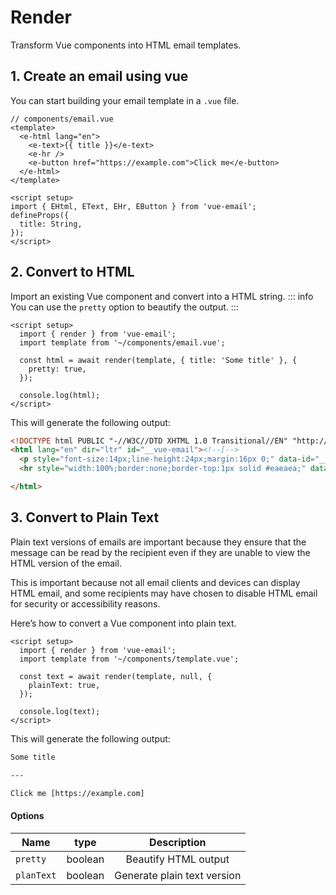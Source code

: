 # Render
Transform Vue components into HTML email templates.

## 1. Create an email using vue
You can start building your email template in a `.vue` file.

```vue
// components/email.vue
<template>
  <e-html lang="en">
    <e-text>{{ title }}</e-text>
    <e-hr />
    <e-button href="https://example.com">Click me</e-button>
  </e-html>
</template>

<script setup>
import { EHtml, EText, EHr, EButton } from 'vue-email';
defineProps({
  title: String,
});
</script>
```

## 2. Convert to HTML
Import an existing Vue component and convert into a HTML string.
::: info
You can use the `pretty` option to beautify the output.
:::

```vue
<script setup>
  import { render } from 'vue-email';
  import template from '~/components/email.vue';

  const html = await render(template, { title: 'Some title' }, {
    pretty: true,
  });

  console.log(html);
</script>
```

This will generate the following output:

```html
<!DOCTYPE html PUBLIC "-//W3C//DTD XHTML 1.0 Transitional//EN" "http://www.w3.org/TR/xhtml1/DTD/xhtml1-transitional.dtd">
<html lang="en" dir="ltr" id="__vue-email"><!--[-->
  <p style="font-size:14px;line-height:24px;margin:16px 0;" data-id="__vue-email-text"><!--[--><!--]--></p>
  <hr style="width:100%;border:none;border-top:1px solid #eaeaea;" data-id="__vue-email-hr"><a href="https://example.com" target="_blank" px="0" py="0" style="p-x:0;p-y:0;line-height:100%;text-decoration:none;display:inline-block;max-width:100%;padding:0px 0px;" data-id="__vue-email-button"><span><!--[if mso]><i style="letter-spacing: 0px;mso-font-width:-100%;mso-text-raise:0" hidden>&nbsp;</i><![endif]--></span><span style="p-x:0;p-y:0;max-width:100%;display:inline-block;line-height:120%;text-decoration:none;text-transform:none;mso-padding-alt:0px;mso-text-raise:0;"><!--[-->Click me<!--]--></span><span><!--[if mso]><i style="letter-spacing: 0px;mso-font-width:-100%" hidden>&nbsp;</i><![endif]--></span></a><!--]-->

</html>
```



## 3. Convert to Plain Text
Plain text versions of emails are important because they ensure that the message can be read by the recipient even if they are unable to view the HTML version of the email.

This is important because not all email clients and devices can display HTML email, and some recipients may have chosen to disable HTML email for security or accessibility reasons.

Here’s how to convert a Vue component into plain text.

```vue
<script setup>
  import { render } from 'vue-email';
  import template from '~/components/template.vue';

  const text = await render(template, null, {
    plainText: true,
  });

  console.log(text);
</script>
```

This will generate the following output:

```txt
Some title

---

Click me [https://example.com]
```


#### Options

| Name       |  type   |         Description        |
| ----       | :----:  |  :-----------------------: |
| `pretty`   | boolean |  Beautify HTML output      |
| `planText` | boolean |  Generate plain text version |